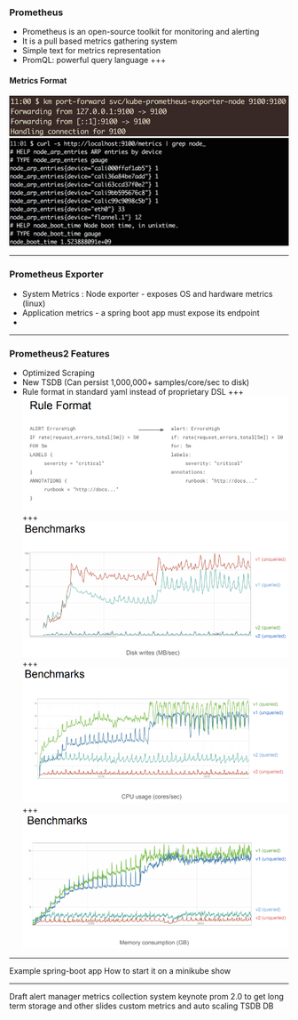 ### Prometheus
- Prometheus is an open-source toolkit for monitoring and alerting
- It is a pull based metrics gathering system
- Simple text for metrics representation
- PromQL: powerful query language
+++
#### Metrics Format
![Image](prometheus-intro/assets/Prom_svc_port_fwd.png)
![Image](prometheus-intro/assets/Prom_metrics_text_eg.png)

---
### Prometheus Exporter
- System Metrics : Node exporter - exposes OS and hardware metrics (linux)
- Application metrics - a spring boot app must expose its endpoint
-

---

### Prometheus2   Features

- Optimized Scraping
- New TSDB (Can persist 1,000,000+ samples/core/sec to disk)
- Rule format in standard yaml instead of proprietary DSL
+++
![Image](prometheus-intro/assets/Prom_rule_format.png)
+++
![Image](prometheus-intro/assets/Prom_Bench_1.png)
+++
![Image](prometheus-intro/assets/Prom_Bench_2.png)
+++
![Image](prometheus-intro/assets/Prom_Bench_3.png)

---
Example spring-boot app
How to start it on a minikube show





---
Draft
alert manager
metrics collection system
keynote prom 2.0 to get long term storage and other slides
custom metrics and auto scaling
TSDB DB
